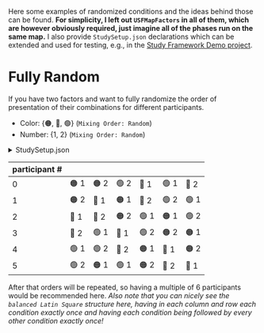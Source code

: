 Here some examples of randomized conditions and the ideas behind those can be found. **For simplicity, I left out ``USFMapFactors`` in all of them, which are however obviously required, just imagine all of the phases run on the same map.**
I also provide ``StudySetup.json`` declarations which can be extended and used for testing, e.g., in the [Study Framework Demo project](https://git-ce.rwth-aachen.de/vr-vis/VR-Group/unreal-development/demos/study-framework-demo).

# Fully Random
If you have two factors and want to fully randomize the order of presentation of their combinations for different participants. <br>
* Color: {🟠, 🔵, 🟢} (``Mixing Order: Random``)
* Number: {1, 2} (``Mixing Order: Random``)

<p>
<details>
<summary>StudySetup.json</summary>

```
{
	"Phases": [
		{
			"Name": "Study",
			"Factors": [
				{
					"FactorName": "Map",
					"Levels": [
						"/Game/Maps/StudyMap1"
					],
					"MixingOrder": "RandomOrder",
					"Type": "Within",
					"NonCombined": false,
					"MapFactor": true
				},
				{
					"FactorName": "TextColor",
					"Levels": [
						"Orange",
						"Blue",
						"Green"
					],
					"MixingOrder": "RandomOrder",
					"Type": "Within",
					"NonCombined": false
				},
				{
					"FactorName": "Number",
					"Levels": [
						"1",
						"2"
					],
					"MixingOrder": "RandomOrder",
					"Type": "Within",
					"NonCombined": false
				}
			],
			"Dependent Variables": [
				{
					"Name": "Visibility",
					"Required": true
				},
				{
					"Name": "OtherData",
					"Required": false
				}
			],
			"Number Of Repetitions": 1,
			"TypeOfRepetition": "SameOrder"
		}
	],
	"PhasesToOrderRandomize": [],
	"FadeConfig":
	{
		"StartFadedOut": true,
		"FadeDuration": 2,
		"FadeOutDuration": 1,
		"FadeColor": "(R=0.000000,G=0.000000,B=0.000000,A=1.000000)"
	},
	"ExperimenterViewConfig":
	{
		"ShowHUD": true,
		"ShowConditionsPanelByDefault": false,
		"ShowExperimenterViewInSecondWindow": false,
		"SecondWindowSizeX": 1920,
		"SecondWindowSizeY": 1080,
		"SecondWindowPosX": 1920,
		"SecondWindowPosY": 0
	},
	"UseGazeTracker": "NotTracking"
}
```
<pre><code>PASTE LOGS HERE</code></pre>

</details>
</p>


| participant # |  |  |  |  |  |  |
| --- | --- | --- | --- | --- | --- | --- |
| 0   | 🟠 1 | 🟠 2 | 🟢 2 | 🔵 1 | 🟢 1 | 🔵 2 | 
| 1   | 🟠 2 | 🔵 1 | 🟠 1 | 🔵 2 | 🟢 2 | 🟢 1 | 
| 2   | 🔵 1 | 🔵 2 | 🟠 2 | 🟢 1 | 🟠 1 | 🟢 2 | 
| 3   | 🔵 2 | 🟢 1 | 🔵 1 | 🟢 2 | 🟠 2 | 🟠 1 | 
| 4   | 🟢 1 | 🟢 2 | 🔵 2 | 🟠 1 | 🔵 1 | 🟠 2 | 
| 5   | 🟢 2 | 🟠 1 | 🟢 1 | 🟠 2 | 🔵 2 | 🔵 1 | 

After that orders will be repeated, so having a multiple of 6 participants would be recommended here. *Also note that you can nicely see the ``balanced Latin Square`` structure here, having in each column and row each condition exactly once and having each condition being followed by every other condition exactly once!*